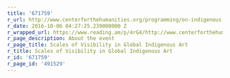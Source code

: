 ```yaml
---
title: '671759'
r_url: http://www.centerforthehumanities.org/programming/on-indigenous-art
r_date: 2016-10-06 04:27:25.239000000 Z
r_wrapped_url: https://www.reading.am/p/4rG4/http://www.centerforthehumanities.org/programming/on-indigenous-art
r_page_description: About the event
r_page_title: Scales of Visibility in Global Indigenous Art
r_title: Scales of Visibility in Global Indigenous Art
r_id: '671759'
r_page_id: '491529'
---
```


